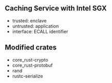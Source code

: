 ## Caching Service with Intel SGX
* trusted: enclave
* untrusted: application
* interface: ECALL identifier

## Modified crates
* core_rust-crypto
* core_rust-protobuf
* rand
* rustc-serialize
